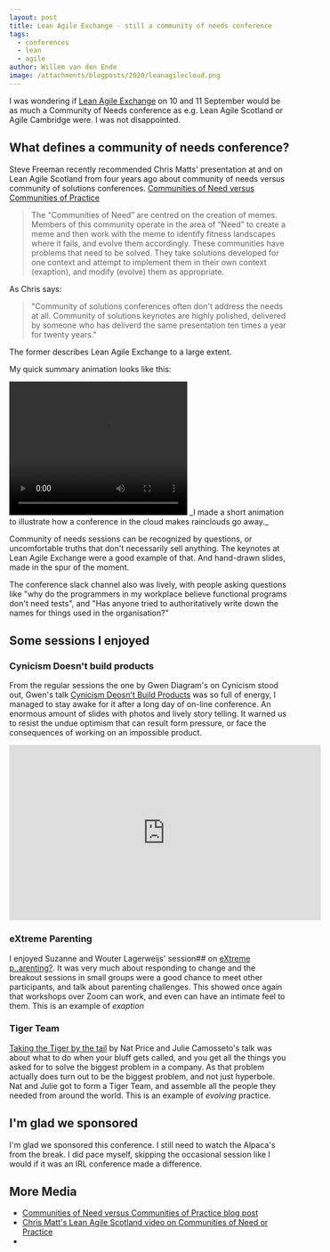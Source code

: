 ```yaml
---
layout: post
title: Lean Agile Exchange - still a community of needs conference
tags:
  - conferences
  - lean
  - agile
author: Willem van den Ende
image: /attachments/blogposts/2020/leanagilecloud.png
---
```



I was wondering if [Lean Agile Exchange](https://www.leanagileexchange.net/programme/extreme-parenting) on 10 and 11 September would be as much a Community of Needs
conference as e.g. Lean Agile Scotland or Agile Cambridge were. I was not disappointed.

## What defines a community of needs conference?
Steve Freeman recently recommended Chris Matts' presentation at and on Lean
Agile Scotland from four years ago about community of needs versus community of
solutions conferences.
[Communities of Need versus Communities of Practice](https://theitriskmanager.com/2015/04/19/communities-of-need-community-of-solutions/)

> The “Communities of Need” are centred on the creation of memes. Members of this community operate in the area of “Need” to create a meme and then work with the meme to identify fitness landscapes where it fails, and evolve them accordingly. These communities have problems that need to be solved. They take solutions developed for one context and attempt to implement them in their own context (exaption), and modify (evolve) them as appropriate.

As Chris says:
> "Community of solutions conferences often don't address the needs at all. Community of
solutions keynotes are highly polished, delivered by someone who has deliverd
the same presentation ten times a year for twenty years."

The former describes Lean Agile Exchange to a large extent.

My quick summary animation looks like this:

<video width="320" height="240" controls>
  <source src="/attachments/blogposts/2020/dominant-memes.mp4" type="video/mp4">
Your browser does not support the video tag.
</video>
_I made a short animation to illustrate how a conference in the cloud makes rainclouds go away._

Community of needs sessions can be recognized by questions, or uncomfortable
truths that don't necessarily sell anything. The keynotes at Lean Agile Exchange
were a good example of that. And hand-drawn slides, made in the spur of the moment.

The conference slack channel also was lively, with people asking questions like
"why do the programmers in my workplace believe functional programs don't need
tests", and "Has anyone tried to authoritatively write down the names for things
used in the organisation?"

## Some sessions I enjoyed

### Cynicism Doesn't build products
From the regular sessions the one by Gwen Diagram's on Cynicism stood out, Gwen's
talk [Cynicism Deosn't Build Products](https://www.leanagileexchange.net/programme/cynicism-doesnt-build-products) was so full of energy, I managed to stay awake for it after a long day
of on-line conference. An enormous amount of slides with photos and lively story
telling. It warned us to resist the undue optimism that can result form pressure, or face
the consequences of working on an impossible product.
<iframe width="560" height="315" src="https://www.youtube.com/embed/6FfKjAXFNzk" frameborder="0" allow="accelerometer; autoplay; clipboard-write; encrypted-media; gyroscope; picture-in-picture" allowfullscreen></iframe>

### eXtreme Parenting
I enjoyed Suzanne and Wouter Lagerweijs' session##  on [eXtreme p..arenting?](https://www.leanagileexchange.net/programme/extreme-parenting). It was very much about
responding to change and the breakout sessions in small groups were a good
chance to meet other participants, and talk about parenting challenges. This showed once
again that workshops over Zoom can work, and even can have an intimate feel to them. This is an example of _exaption_

### Tiger Team
[Taking the Tiger by the
tail](https://www.leanagileexchange.net/programme/taking-tiger-tail) by Nat
Price and Julie Camosseto's talk was about what to do when your bluff gets
called, and you get all the things you asked for to solve the biggest problem in
a company. As that problem actually does turn out to be the biggest problem, and
not just hyperbole. Nat and Julie got to form a Tiger Team, and assemble all the
people they needed from around the world. This is an example of _evolving_
practice.

## I'm glad we sponsored
I'm glad we sponsored this conference. I still need to watch the Alpaca's from
the break. I did pace myself, skipping the occasional session like I would if it was an IRL conference made a difference.


## More Media

* [Communities of Need versus Communities of Practice blog post](https://theitriskmanager.com/2015/04/19/communities-of-need-community-of-solutions/)
* [Chris Matt's Lean Agile Scotland video on Communities of Need or Practice](https://vimeo.com/190010827)
*
